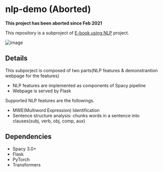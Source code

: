 # nlp-demo (Aborted)
**This project has been aborted since Feb 2021**

This repository is a subproject of [E-book using NLP](https://github.com/sawogus29/ebook-app) project. 

![image](https://user-images.githubusercontent.com/37795048/162201264-c166fcb5-4506-4cfa-ac72-6a42feb8bfd3.png)

## Details
This subporject is composed of two parts(NLP features & demonstrantion webpage for the features)
- NLP features are implemented as components of Spacy pipeline 
- Webpage is served by Flask

Supported NLP features are the followings.
- MWE(Multiword Expression) Identification
- Sentence structure analysis: chunks words in a sentence into clauses(subj, verb, obj, comp, aux)

## Dependencies
- Spacy 3.0+
- Flask
- PyTorch
- Transformers
